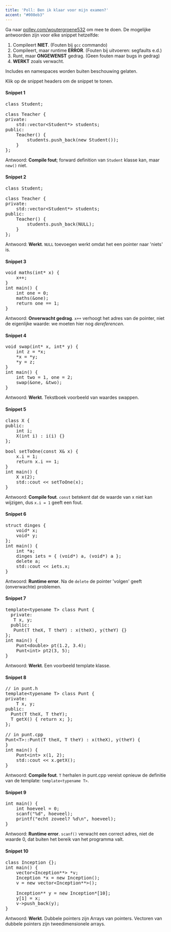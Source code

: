 ```yaml
---
title: 'Poll: Ben ik klaar voor mijn examen?'
accent: "#008eb3"
---
```


Ga naar [pollev.com/woutergroene532](https://pollev.com/woutergroene532) om mee te doen. De mogelijke antwoorden zijn voor elke snippet hetzelfde:

1. Compileert **NIET**. (Fouten bij `gcc` commando)
2. Compileert, maar runtime **ERROR**. (Fouten bij uitvoeren: segfaults e.d.)
3. Runt, maar **ONGEWENST** gedrag. (Geen fouten maar bugs in gedrag)
4. **WERKT** zoals verwacht.

Includes en namespaces worden buiten beschouwing gelaten.

Klik op de snippet headers om de snippet te tonen.

#### Snippet 1

<pre class="snip snip1">
class Student;

class Teacher {
private:
    std::vector&lt;Student*&gt; students;
public:
    Teacher() {
        students.push_back(new Student());
    }
};
</pre>

Antwoord: **Compile fout**; forward definition van `Student` klasse kan, maar `new()` niet.

#### Snippet 2

<pre class="snip snip2">
class Student;

class Teacher {
private:
    std::vector&lt;Student*&gt; students;
public:
    Teacher() {
        students.push_back(NULL);
    }
};
</pre>

Antwoord: **Werkt**. `NULL` toevoegen werkt omdat het een pointer naar 'niets' is.

#### Snippet 3

<pre class="snip snip3">
void maths(int* x) {
    x++;
}
int main() {
    int one = 0;
    maths(&one);
    return one == 1;
}
</pre>

Antwoord: **Onverwacht gedrag**. `x++` verhoogt het adres van de pointer, niet de eigenlijke waarde: we moeten hier nog _dereferencen_.

#### Snippet 4

<pre class="snip snip4">
void swap(int* x, int* y) {
    int z = *x;
    *x = *y;
    *y = z;
}
int main() {
    int two = 1, one = 2;
    swap(&one, &two);
}
</pre>

Antwoord: **Werkt**. Tekstboek voorbeeld van waardes swappen.

#### Snippet 5

<pre class="snip snip5">
class X {
public:
    int i;
    X(int i) : i(i) {}
};

bool setToOne(const X& x) {
    x.i = 1;
    return x.i == 1;
}
int main() {
    X x(2);
    std::cout << setToOne(x);
}
</pre>

Antwoord: **Compile fout**. `const` betekent dat de waarde van x niet kan wijzigen, dus `x.i = 1` geeft een fout.

#### Snippet 6

<pre class="snip snip6">
struct dinges {
    void* x;
    void* y;
};
int main() {
    int *a;
    dinges iets = { (void*) a, (void*) a };
    delete a;
    std::cout << iets.x;
}    
</pre>

Antwoord: **Runtime error**. Na de `delete` de pointer 'volgen' geeft (onverwachte) problemen. 

#### Snippet 7

<pre class="snip snip7">
template&lt;typename T&gt; class Punt {
  private:
   T x, y;
  public:
   Punt(T theX, T theY) : x(theX), y(theY) {}
};
int main() {
    Punt&lt;double&gt; pt(1.2, 3.4);
    Punt&lt;int&gt; pt2(3, 5);
}    
</pre>

Antwoord: **Werkt**. Een voorbeeld template klasse. 

#### Snippet 8

<pre class="snip snip8">
// in punt.h
template&lt;typename T&gt; class Punt {
private:
    T x, y;
public:
  Punt(T theX, T theY);
  T getX() { return x; };
};

// in punt.cpp
Punt&lt;T&gt;::Punt(T theX, T theY) : x(theX), y(theY) {
}
int main() {
    Punt&lt;int&gt; x(1, 2);
    std::cout << x.getX();
}
</pre>

Antwoord: **Compile fout**. `T` herhalen in punt.cpp vereist opnieuw de definitie van de template: `template<typename T>`.

#### Snippet 9

<pre class="snip snip9">
int main() {
    int hoeveel = 0;
    scanf("%d", hoeveel);
    printf("echt zoveel? %d\n", hoeveel);
}
</pre>

Antwoord: **Runtime error**. `scanf()` verwacht een correct adres, niet de waarde 0, dat buiten het bereik van het programma valt. 

#### Snippet 10

<pre class="snip snip10">
class Inception {};
int main() {
    vector&lt;Inception**&gt; *v;
    Inception *x = new Inception();
    v = new vector&lt;Inception**&gt;();

    Inception** y = new Inception*[10];
    y[1] = x;
    v->push_back(y);
}
</pre>

Antwoord: **Werkt**. Dubbele pointers zijn Arrays van pointers. Vectoren van dubbele pointers zijn tweedimensionele arrays. 
